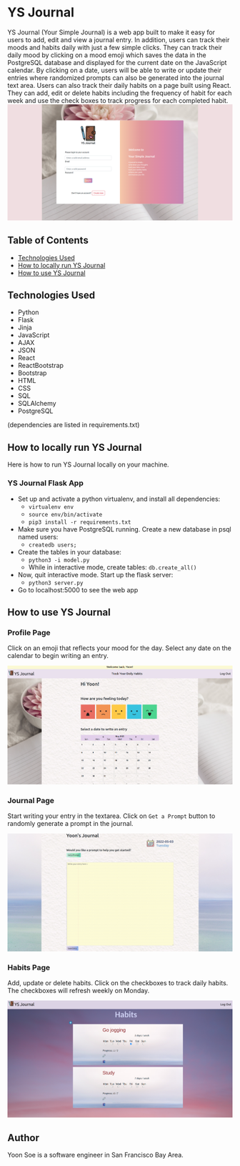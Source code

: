 # YS Journal
YS Journal (Your Simple Journal) is a web app built to make it easy for users to add, edit and view a journal entry. In addition, users can track their moods and habits daily with just a few simple clicks. They can track their daily mood by clicking on a mood emoji which saves the data in the PostgreSQL database and displayed for the current date on the JavaScript calendar. By clicking on a date, users will be able to write or update their entries where randomized prompts can also be generated into the journal text area. Users can also track their daily habits on a page built using React. They can add, edit or delete habits including the frequency of habit for each week and use the check boxes to track progress for each completed habit.
![YS Journal Homepage](/static/img/homepage.png)


## Table of Contents
* [Technologies Used](#technologiesused)
* [How to locally run YS Journal](#run)
* [How to use YS Journal](#use)

## <a name="technologiesused"></a>Technologies Used

* Python
* Flask
* Jinja
* JavaScript
* AJAX
* JSON
* React
* ReactBootstrap
* Bootstrap
* HTML
* CSS
* SQL
* SQLAlchemy
* PostgreSQL

(dependencies are listed in requirements.txt)

## <a name="run"></a>How to locally run YS Journal

Here is how to run YS Journal locally on your machine.

### YS Journal Flask App

  * Set up and activate a python virtualenv, and install all dependencies:
    * `virtualenv env`
    * `source env/bin/activate`
    * `pip3 install -r requirements.txt`
  * Make sure you have PostgreSQL running. Create a new database in psql named users:
  	* `createdb users;`
  * Create the tables in your database:
    * `python3 -i model.py`
    * While in interactive mode, create tables: `db.create_all()`
  * Now, quit interactive mode. Start up the flask server:
    * `python3 server.py`
  * Go to localhost:5000 to see the web app


## <a name="use"></a>How to use YS Journal

### Profile Page
Click on an emoji that reflects your mood for the day. Select any date on the calendar to begin writing an entry.

![YS Journal Profile Page](/static/img/profile.png)

### Journal Page
Start writing your entry in the textarea. Click on `Get a Prompt` button to randomly generate a prompt in the journal.

![YS Journal Journal Page](/static/img/journal.png)

### Habits Page
Add, update or delete habits. Click on the checkboxes to track daily habits. The checkboxes will refresh weekly on Monday.

![YS Journal Habits Page](/static/img/habits.png)

## <a name="author"></a>Author
Yoon Soe is a software engineer in San Francisco Bay Area.